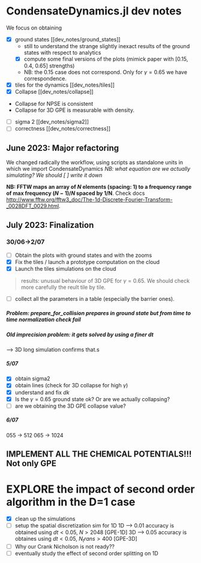 # CondensateDynamics.jl dev notes
 We focus on obtaining
 - [x] ground states
[[dev_notes/ground_states]]
    - still to understand the strange slightly inexact results of the ground states with respect to analytics
    - [x] compute some final versions of the plots (mimick paper with [0.15, 0.4, 0.65] strengths)
    - NB: the 0.15 case does not correspond. Only for $\gamma = 0.65$ we have correspondence.
 - [x] tiles for the dynamics
[[dev_notes/tiles]]
- [x] Collapse 
[[dev_notes/collapse]]
 - Collapse for NPSE is consistent
 - Collapse for 3D GPE is measurable with density.
 - [ ] sigma 2
[[dev_notes/sigma2]]
- [ ] correctness
[[dev_notes/correctness]]
## June 2023: Major refactoring
We changed radically the workflow, using scripts as standalone units in which we import CondensateDynamics
_NB: what equation are we actually simulating? We should [ ] write it down_

**NB: FFTW maps an array of $N$ elements (spacing: $1$) to a frequency range of max frequency $(N-1)/N$ spaced by 1/N**.
Check docs http://www.fftw.org/fftw3_doc/The-1d-Discrete-Fourier-Transform-_0028DFT_0029.html.
## July 2023: Finalization
### 30/06->2/07
- [ ] Obtain the plots with ground states and with the zooms
- [x] Fix the tiles / launch a prototype computation on the cloud
- [x] Launch the tiles simulations on the cloud
> results: unusual behaviour of 3D GPE for $\gamma=0.65$. We should check more carefully the reult tile by tile.
- [ ] collect all the parameters in a table (especially the barrier ones).
##### Problem: prepare_for_collision prepares in ground state but from time to time normalization check fail

##### Old imprecision problem: it gets solved by using a finer $dt$
--> 3D long simulation confirms that.s


##### 5/07
- [x] obtain sigma2
- [x] obtain lines (check for 3D collapse for high $\gamma$)
- [x] understand and fix $dk$
- [x] Is the $\gamma=0.65$ ground state ok? Or are we actually collapsing?
- [ ] are we obtaining the 3D GPE collapse value?

##### 6/07
055 -> 512
065 -> 1024

## IMPLEMENT ALL THE CHEMICAL POTENTIALS!!! Not only GPE 


# EXPLORE the impact of second order algorithm in the D=1 case

- [x] clean up the simulations
- [ ] setup the spatial discretization sim for 1D
1D --> 0.01 accuracy is obtained using $dt<0.05$, $N>2048$ [GPE-1D]
3D --> 0.05 accuracy is obtaines using $dt<0.05$, $N_trans>400$ [GPE-3D]
- [ ] Why our Crank Nicholson is not ready??
- [ ] eventually study the effect of second order splitting on 1D
